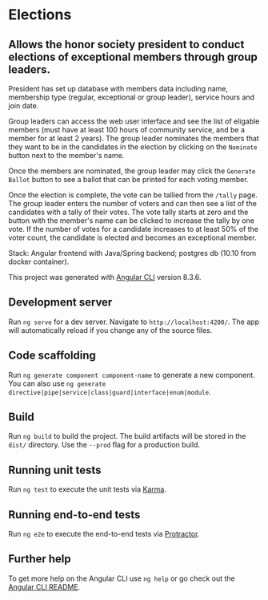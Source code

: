 # Elections

## Allows the honor society president to conduct elections of exceptional members through group leaders.

President has set up database with members data including name, membership type (regular, exceptional or group leader), service hours and join date. 

Group leaders can access the web user interface and see the list of eligable members (must have at least 100 hours of community service, and be a member for at least 2 years). The group leader nominates the members that they want to be in the candidates in the election by clicking on the `Nominate` button next to the member's name. 

Once the members are nominated, the group leader may click the `Generate Ballot` button to see a ballot that can be printed for each voting member. 

Once the election is complete, the vote can be tallied from the `/tally` page. The group leader enters the number of voters and can then see a list of the candidates with a tally of their votes. The vote tally starts at zero and the button with the member's name can be clicked to increase the tally by one vote. If the number of votes for a candidate increases to at least 50% of the voter count, the candidate is elected and becomes an exceptional member.

Stack: Angular frontend with Java/Spring backend; postgres db (10.10 from docker container).

This project was generated with [Angular CLI](https://github.com/angular/angular-cli) version 8.3.6.

## Development server

Run `ng serve` for a dev server. Navigate to `http://localhost:4200/`. The app will automatically reload if you change any of the source files.

## Code scaffolding

Run `ng generate component component-name` to generate a new component. You can also use `ng generate directive|pipe|service|class|guard|interface|enum|module`.

## Build

Run `ng build` to build the project. The build artifacts will be stored in the `dist/` directory. Use the `--prod` flag for a production build.

## Running unit tests

Run `ng test` to execute the unit tests via [Karma](https://karma-runner.github.io).

## Running end-to-end tests

Run `ng e2e` to execute the end-to-end tests via [Protractor](http://www.protractortest.org/).

## Further help

To get more help on the Angular CLI use `ng help` or go check out the [Angular CLI README](https://github.com/angular/angular-cli/blob/master/README.md).
